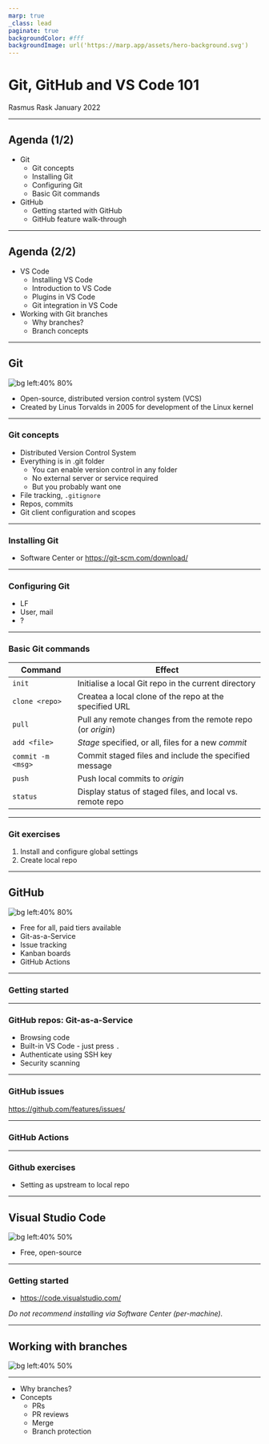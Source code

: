 ```yaml
---
marp: true
_class: lead
paginate: true
backgroundColor: #fff
backgroundImage: url('https://marp.app/assets/hero-background.svg')
---
```


# Git, GitHub and VS Code 101

Rasmus Rask
January 2022

---

## Agenda (1/2)

- Git
  - Git concepts
  - Installing Git
  - Configuring Git
  - Basic Git commands
- GitHub
  - Getting started with GitHub
  - GitHub feature walk-through

---

## Agenda (2/2)

- VS Code
  - Installing VS Code
  - Introduction to VS Code
  - Plugins in VS Code
  - Git integration in VS Code
- Working with Git branches
  - Why branches?
  - Branch concepts

---

## Git

![bg left:40% 80%](https://upload.wikimedia.org/wikipedia/commons/e/e0/Git-logo.svg)

- Open-source, distributed version control system (VCS)
- Created by Linus Torvalds in 2005 for development of the Linux kernel

---

### Git concepts

- Distributed Version Control System
- Everything is in .git folder
  - You can enable version control in any folder
  - No external server or service required
  - But you probably want one
- File tracking, `.gitignore`
- Repos, commits
- Git client configuration and scopes

---

### Installing Git

- Software Center or <https://git-scm.com/download/>

---

### Configuring Git

- LF
- User, mail
- ?

---

### Basic Git commands

| Command           | Effect                                                     |
| ----------------- | ---------------------------------------------------------- |
| `init`            | Initialise a local Git repo in the current directory       |
| `clone <repo>`    | Createa a local clone of the repo at the specified URL     |
| `pull`            | Pull any remote changes from the remote repo (or *origin*) |
| `add <file>`      | *Stage* specified, or all, files for a new *commit*        |
| `commit -m <msg>` | Commit staged files and include the specified message      |
| `push`            | Push local commits to *origin*                             |
| `status`          | Display status of staged files, and local vs. remote repo  |

---

### Git exercises

1. Install and configure global settings
2. Create local repo

---

## GitHub

![bg left:40% 80%](https://upload.wikimedia.org/wikipedia/commons/2/29/GitHub_logo_2013.svg)

- Free for all, paid tiers available
- Git-as-a-Service
- Issue tracking
- Kanban boards
- GitHub Actions

---

### Getting started

---

### GitHub repos: Git-as-a-Service

- Browsing code
- Built-in VS Code - just press `.`
- Authenticate using SSH key
- Security scanning

---

### GitHub issues

<https://github.com/features/issues/>

---

### GitHub Actions

---

### Github exercises

- Setting as upstream to local repo

---

## Visual Studio Code

![bg left:40% 50%](https://upload.wikimedia.org/wikipedia/commons/9/9a/Visual_Studio_Code_1.35_icon.svg)

- Free, open-source

---

### Getting started

- <https://code.visualstudio.com/>

*Do not recommend installing via Software Center (per-machine).*

---

## Working with branches

![bg left:40% 50%](https://upload.wikimedia.org/wikipedia/commons/e/ed/Octicons-git-branch.svg)

---

- Why branches?
- Concepts
  - PRs
  - PR reviews
  - Merge
  - Branch protection
